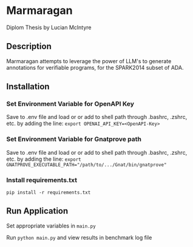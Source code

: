 # Marmaragan
Diplom Thesis by Lucian McIntyre

## Description
Marmaragan attempts to leverage the power of LLM's to generate annotations for verifiable programs, for the SPARK2014 subset of ADA.


## Installation

### Set Environment Variable for OpenAPI Key

Save to .env file and load or or add to shell path through .bashrc, .zshrc, etc. by adding the line:
```export OPENAI_API_KEY=<OpenAPI-Key>```

### Set Environment Variable for Gnatprove path
Save to .env file and load or or add to shell path through .bashrc, .zshrc, etc. by adding the line:
```export GNATPROVE_EXECUTABLE_PATH="/path/to/.../Gnat/bin/gnatprove"```

 ### Install requirements.txt

```pip install -r requirements.txt```


## Run Application
Set appropriate variables in ```main.py```

Run ```python main.py``` and view results in benchmark log file








